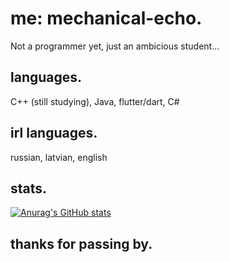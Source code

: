 # me: mechanical-echo.
Not a programmer yet, just an ambicious student...
## languages.
C++ (still studying), Java, flutter/dart, C#
## irl languages.
russian, latvian, english
## stats.
[![Anurag's GitHub stats](https://github-readme-stats.vercel.app/api?username=mechanical-echo)](https://github.com/anuraghazra/github-readme-stats)

## thanks for passing by.
